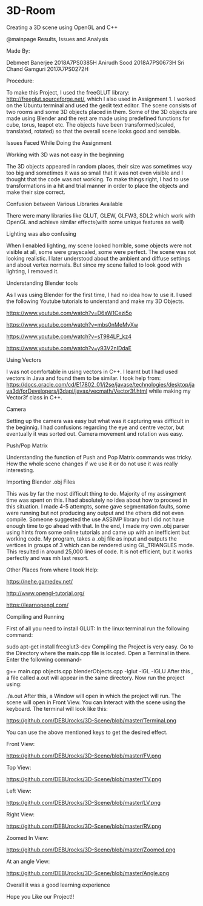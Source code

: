 # 3D-Room
Creating a 3D scene using OpenGL and C++


@mainpage Results, Issues and Analysis

Made By:

Debmeet Banerjee 2018A7PS0385H
Anirudh Sood 2018A7PS0673H
Sri Chand Gamguri 2017A7PS0272H


Procedure:


To make this Project, I used the freeGLUT library: http://freeglut.sourceforge.net/, which I also used in Assignment 1. I worked on the Ubuntu terminal and used the gedit text editor. The scene consists of two rooms and some 3D objects placed in them. Some of the 3D objects are made using Blender and the rest are made using predefined functions for cube, torus, teapot etc. The objects have been transformed(scaled, translated, rotated) so that the overall scene looks good and sensible.


Issues Faced While Doing the Assignment

Working with 3D was not easy in the beginning

The 3D objects appeared in random places, their size was sometimes way too big and sometimes it was so small that it was not even visible and I thought that the code was not working. To make things right, I had to use transformations in a hit and trial manner in order to place the objects and make their size correct.

Confusion between Various Libraries Available

There were many libraries like GLUT, GLEW, GLFW3, SDL2 which work with OpenGL and achieve similar effects(with some unique features as well)

Lighting was also confusing

When I enabled lighting, my scene looked horrible, some objects were not visible at all, some were grayscaled, some were perfect. The scene was not looking realistic. I later understood about the ambient and diffuse settings and about vertex normals. But since my scene failed to look good with lighting, I removed it.

Understanding Blender tools

As I was using Blender for the first time, I had no idea how to use it. I used the following Youtube tutorials to understand and make my 3D Objects.

https://www.youtube.com/watch?v=D6sW1Cezi5o

https://www.youtube.com/watch?v=mbs0nMeMvXw

https://www.youtube.com/watch?v=sT984LP_kz4

https://www.youtube.com/watch?v=y93V2nIDdaE

Using Vectors

I was not comfortable in using vectors in C++. I learnt but I had used vectors in Java and found them to be similar. I took help from: https://docs.oracle.com/cd/E17802_01/j2se/javase/technologies/desktop/java3d/forDevelopers/j3dapi/javax/vecmath/Vector3f.html while making my Vector3f class in C++.

Camera

Setting up the camera was easy but what was it capturing was difficult in the beginnig. I had confusions regarding the eye and centre vector, but eventually it was sorted out. Camera movement and rotation was easy.

Push/Pop Matrix

Understanding the function of Push and Pop Matrix commands was tricky. How the whole scene changes if we use it or do not use it was really interesting.

Importing Blender .obj Files

This was by far the most difficult thing to do. Majority of my assingment time was spent on this. I had absolutely no idea about how to proceed in this situation. I made 4-5 attempts, some gave segmentation faults, some were running but not producing any output and the others did not even compile. Someone suggested the use ASSIMP library but I did not have enough time to go ahead with that. In the end, I made my own .obj parser using hints from some online tutorials and came up with an inefficient but working code. My program, takes a .obj file as input and outputs the vertices in groups of 3 which can be rendered using GL_TRIANGLES mode. This resulted in around 25,000 lines of code. It is not efficient, but it works perfectly and was mh last resort.

Other Places from where I took Help:

https://nehe.gamedev.net/

http://www.opengl-tutorial.org/

https://learnopengl.com/

Compiling and Running

First of all you need to install GLUT: In the linux terminal run the following command:

sudo apt-get install freeglut3-dev
Compiling the Project is very easy. Go to the Directory where the main.cpp file is located. Open a Terminal in there. Enter the following command-

g++ main.cpp objects.cpp blenderObjects.cpp -lglut -lGL -lGLU
After this , a file called a.out will appear in the same directory. Now run the project using:

./a.out
After this, a Window will open in which the project will run. The scene will open in Front View. You can Interact with the scene using the keyboard. The terminal will look like this:

https://github.com/DEBUrocks/3D-Scene/blob/master/Terminal.png

You can use the above mentioned keys to get the desired effect.

Front View:

https://github.com/DEBUrocks/3D-Scene/blob/master/FV.png

Top View:

https://github.com/DEBUrocks/3D-Scene/blob/master/TV.png

Left View:

 https://github.com/DEBUrocks/3D-Scene/blob/master/LV.png 

Right View:

https://github.com/DEBUrocks/3D-Scene/blob/master/RV.png

Zoomed In View:

https://github.com/DEBUrocks/3D-Scene/blob/master/Zoomed.png

At an angle View:

https://github.com/DEBUrocks/3D-Scene/blob/master/Angle.png

Overall it was a good learning experience

Hope you Like our Project!!
